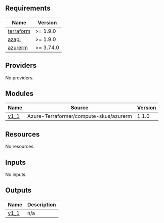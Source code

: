 <!-- BEGIN_TF_DOCS -->
## Requirements

| Name | Version |
|------|---------|
| <a name="requirement_terraform"></a> [terraform](#requirement\_terraform) | >= 1.9.0 |
| <a name="requirement_azapi"></a> [azapi](#requirement\_azapi) | >= 1.9.0 |
| <a name="requirement_azurerm"></a> [azurerm](#requirement\_azurerm) | >= 3.74.0 |

## Providers

No providers.

## Modules

| Name | Source | Version |
|------|--------|---------|
| <a name="module_v1_1"></a> [v1\_1](#module\_v1\_1) | Azure-Terraformer/compute-skus/azurerm | 1.1.0 |

## Resources

No resources.

## Inputs

No inputs.

## Outputs

| Name | Description |
|------|-------------|
| <a name="output_v1_1"></a> [v1\_1](#output\_v1\_1) | n/a |
<!-- END_TF_DOCS -->